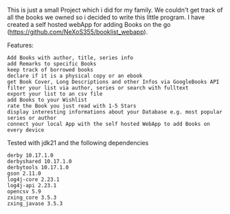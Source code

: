 This is just a small Project which i did for my family. 
We couldn't get track of all the books we owned so i decided to write this little program.
I have created a self hosted webApp for adding Books on the go (https://github.com/NeXoS355/booklist_webapp).

Features:

    Add Books with author, title, series info
    add Remarks to specific Books
    keep track of borrowed books
    declare if it is a physical copy or an ebook
    get Book Cover, Long Descriptions and other Infos via GoogleBooks API
    filter your list via author, series or search with fulltext
    export your list to an csv file
    add Books to your Wishlist
    rate the Book you just read with 1-5 Stars
    display interesting informations about your Database e.g. most popular series or author
    connect your local App with the self hosted WebApp to add Books on every device

Tested with jdk21 and the following dependencies

    derby 10.17.1.0
    derbyshared 10.17.1.0
    derbytools 10.17.1.0
    gson 2.11.0
    log4j-core 2.23.1
    log4j-api 2.23.1
    opencsv 5.9
    zxing_core 3.5.3
    zxing_javase 3.5.3

    
